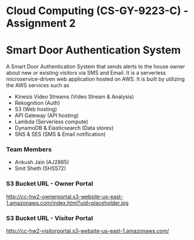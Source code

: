 # Cloud Computing (CS-GY-9223-C) - Assignment 2
# Smart Door Authentication System

 A Smart Door Authentication System that sends alerts to the house owner about new or existing visitors via SMS and Email. It is a serverless microservice-driven web application hosted on AWS. It is built by utilizing the AWS services such as 
 - Kinesis Video Streams (Video Stream & Analysis)
 - Rekognition (Auth)
 - S3 (Web hosting)
 - API Gateway (API hosting)
 - Lambda (Serverless compute)
 - DynamoDB & Elasticsearch (Data stores)
 - SNS & SES (SMS & Email notification)

### Team Members
- Ankush Jain (AJ2885)
- Smit Sheth (SHS572)

### S3 Bucket URL - Owner Portal
http://cc-hw2-ownerportal.s3-website-us-east-1.amazonaws.com/index.html?uid=placeholder.jpg

### S3 Bucket URL - Visitor Portal
http://cc-hw2-visitorportal.s3-website-us-east-1.amazonaws.com/
